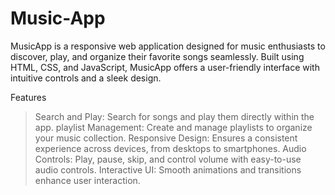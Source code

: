 # Music-App
MusicApp is a responsive web application designed for music enthusiasts to discover, play, and organize their favorite songs seamlessly. Built using HTML, CSS, and JavaScript, MusicApp offers a user-friendly interface with intuitive controls and a sleek design.

Features 
> Search and Play: Search for songs and play them directly within the app.
> playlist Management: Create and manage playlists to organize your music collection.
> Responsive Design: Ensures a consistent experience across devices, from desktops to smartphones.
> Audio Controls: Play, pause, skip, and control volume with easy-to-use audio controls.
> Interactive UI: Smooth animations and transitions enhance user interaction.
